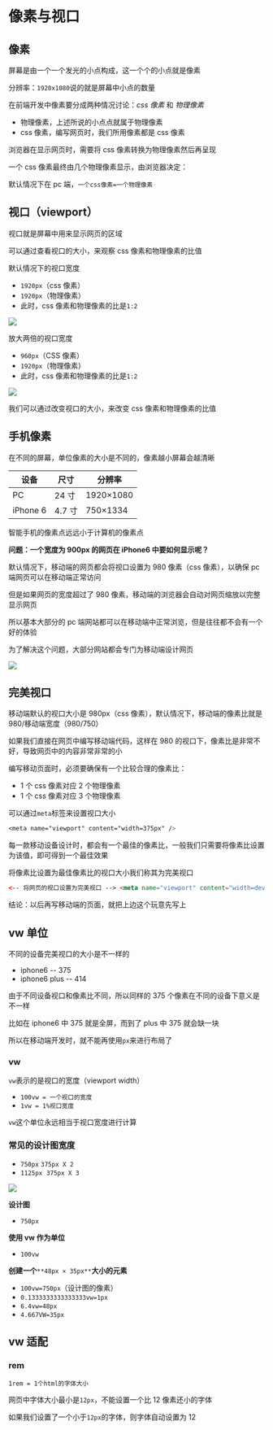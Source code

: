 # 像素与视口

## 像素

屏幕是由一个一个发光的小点构成，这一个个的小点就是像素

分辨率：`1920x1080`说的就是屏幕中小点的数量

在前端开发中像素要分成两种情况讨论：_css 像素_ 和 _物理像素_

- 物理像素，上述所说的小点点就属于物理像素
- css 像素，编写网页时，我们所用像素都是 css 像素

浏览器在显示网页时，需要将 css 像素转换为物理像素然后再呈现

一个 css 像素最终由几个物理像素显示，由浏览器决定：

默认情况下在 pc 端，`一个css像素=一个物理像素`

## 视口（viewport）

视口就是屏幕中用来显示网页的区域

可以通过查看视口的大小，来观察 css 像素和物理像素的比值

默认情况下的视口宽度

- `1920px`（css 像素）
- `1920px`（物理像素）
- 此时，css 像素和物理像素的比是`1:2`

![](https://gitee.com/vectorx/ImageCloud/raw/master/html5/20210627160348.png#crop=0&crop=0&crop=1&crop=1&id=oGXBP&originalType=binary&ratio=1&rotation=0&showTitle=false&status=done&style=none&title=)

放大两倍的视口宽度

- `960px`（CSS 像素）
- `1920px`（物理像素）
- 此时，css 像素和物理像素的比是`1:2`

![](https://gitee.com/vectorx/ImageCloud/raw/master/html5/20210627160607.png#crop=0&crop=0&crop=1&crop=1&id=FooWh&originalType=binary&ratio=1&rotation=0&showTitle=false&status=done&style=none&title=)

我们可以通过改变视口的大小，来改变 css 像素和物理像素的比值

## 手机像素

在不同的屏幕，单位像素的大小是不同的，像素越小屏幕会越清晰

| 设备     | 尺寸   | 分辨率    |
| -------- | ------ | --------- |
| PC       | 24 寸  | 1920×1080 |
| iPhone 6 | 4.7 寸 | 750×1334  |

智能手机的像素点远远小于计算机的像素点

**问题：一个宽度为 900px 的网页在 iPhone6 中要如何显示呢？**

默认情况下，移动端的网页都会将视口设置为 980 像素（css 像素），以确保 pc 端网页可以在移动端正常访问

但是如果网页的宽度超过了 980 像素，移动端的浏览器会自动对网页缩放以完整显示网页

所以基本大部分的 pc 端网站都可以在移动端中正常浏览，但是往往都不会有一个好的体验

为了解决这个问题，大部分网站都会专门为移动端设计网页

![](https://gitee.com/vectorx/ImageCloud/raw/master/html5/20210627160715.png#crop=0&crop=0&crop=1&crop=1&id=uBE3n&originalType=binary&ratio=1&rotation=0&showTitle=false&status=done&style=none&title=)

## 完美视口

移动端默认的视口大小是 980px（css 像素），默认情况下，移动端的像素比就是 980/移动端宽度（980/750）

如果我们直接在网页中编写移动端代码，这样在 980 的视口下，像素比是非常不好，导致网页中的内容非常非常的小

编写移动页面时，必须要确保有一个比较合理的像素比：

- 1 个 css 像素对应 2 个物理像素
- 1 个 css 像素对应 3 个物理像素

可以通过`meta`标签来设置视口大小

```css
<meta name="viewport" content="width=375px" />
```

每一款移动设备设计时，都会有一个最佳的像素比，一般我们只需要将像素比设置为该值，即可得到一个最佳效果

将像素比设置为最佳像素比的视口大小我们称其为完美视口

```html
<-- 将网页的视口设置为完美视口 --> <meta name="viewport" content="width=device-width, initial-scale=1.0" />
```

结论：以后再写移动端的页面，就把上边这个玩意先写上

## vw 单位

不同的设备完美视口的大小是不一样的

- iphone6 -- 375
- iphone6 plus -- 414

由于不同设备视口和像素比不同，所以同样的 375 个像素在不同的设备下意义是不一样

比如在 iphone6 中 375 就是全屏，而到了 plus 中 375 就会缺一块

所以在移动端开发时，就不能再使用`px`来进行布局了

### vw

`vw`表示的是视口的宽度（viewport width）

- `100vw = 一个视口的宽度`
- `1vw = 1%视口宽度`

`vw`这个单位永远相当于视口宽度进行计算

### 常见的设计图宽度

- `750px` `375px X 2`
- `1125px`  `375px X 3`

![](https://gitee.com/vectorx/ImageCloud/raw/master/html5/20210630215316.png#crop=0&crop=0&crop=1&crop=1&id=i4W2l&originalType=binary&ratio=1&rotation=0&showTitle=false&status=done&style=none&title=)

**设计图**

- `750px`

**使用 vw 作为单位**

- `100vw`

**创建一个**`**48px × 35px**`**大小的元素**

- `100vw=750px`（设计图的像素）
- `0.1333333333333333vw=1px`
- `6.4vw=48px`
- `4.667VW=35px`

## vw 适配

### rem

`1rem = 1个html的字体大小`

网页中字体大小最小是`12px`，不能设置一个比 12 像素还小的字体

如果我们设置了一个小于`12px`的字体，则字体自动设置为 12
